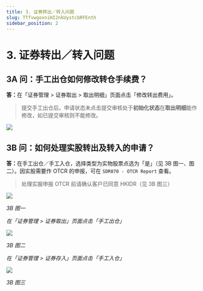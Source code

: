 ```yaml
---
title: 3. 证券转出／转入问题
slug: TTfvwgoxniHI2nkUystcbRFEnth
sidebar_position: 2
---
```



# 3. 证券转出／转入问题

## 3A 问：手工出仓如何修改转仓手续费？

<b>答：</b>在「证券管理 &gt; 证券取出 &gt; 取出明细」页面点击「修改转出费用」。

> 提交手工出仓后，申请状态未点击提交审核处于<b>初始化状态</b>在<b>取出明细</b>能作修改，如已提交审核则不能修改。

<img src="/assets/YyrfbV0Rlo4or5xG1HgclQmanne.png" src-width="2496" src-height="574" align="center"/>

## 3B 问：如何处理实股转出及转入的申请？

<b>答：</b>在手工出仓／手工入仓，选择类型为实物股票点选为「是」（见 3B 图一、图二）。因实股需要作 OTCR 的申报，可在 `SDR070 - OTCR Report` 查看。

> 处理实服申报 OTCR 前请确认客户已同意 HKIDR（见 3B 图三）

<img src="/assets/PDj8br9XVoOn3Fx1aECcRf90nyb.png" src-width="2490" src-height="1432" align="center"/>

<em>3B 图一</em>

<em>在「证券管理 &gt; 证券取出」页面点击「手工出仓」</em>

<img src="/assets/SNw3b90UloaVJBxUiGWcfnFsnzl.png" src-width="2498" src-height="1432" align="center"/>

<em>3B 图二</em>

<em>在「证券管理 &gt; 证券存入」页面点击「手工入仓」</em>

<img src="/assets/LYdCbsegXowknTxJaGfcPB0VnLb.png" src-width="2478" src-height="1428" align="center"/>

<em>3B 图三</em>

